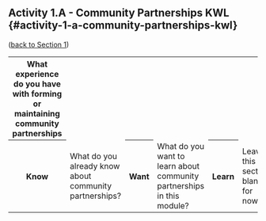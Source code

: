 ## Activity 1.A - Community Partnerships KWL {#activity-1-a-community-partnerships-kwl}

([back to Section 1](../1_introduction/section_1_activities.md))

<table class="heading-cell no-common-style"><tr colspan="3">
<th>What experience do you have with forming or maintaining community partnerships</th>
<td><br><br><br><br></td>
<tr>
<tr>
<th>Know</th>
<td>What do you already know about community partnerships? </td>
<th>Want</th>
<td>What do you want to learn about community partnerships in this module?</td>
<th>Learn</th>
<td>Leave this section blank for now.</td>
<tr>
</table>